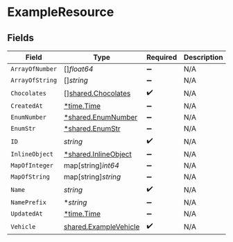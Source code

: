 # ExampleResource


## Fields

| Field                                                                 | Type                                                                  | Required                                                              | Description                                                           |
| --------------------------------------------------------------------- | --------------------------------------------------------------------- | --------------------------------------------------------------------- | --------------------------------------------------------------------- |
| `ArrayOfNumber`                                                       | []*float64*                                                           | :heavy_minus_sign:                                                    | N/A                                                                   |
| `ArrayOfString`                                                       | []*string*                                                            | :heavy_minus_sign:                                                    | N/A                                                                   |
| `Chocolates`                                                          | [][shared.Chocolates](../../../pkg/models/shared/chocolates.md)       | :heavy_check_mark:                                                    | N/A                                                                   |
| `CreatedAt`                                                           | [*time.Time](https://pkg.go.dev/time#Time)                            | :heavy_minus_sign:                                                    | N/A                                                                   |
| `EnumNumber`                                                          | [*shared.EnumNumber](../../../pkg/models/shared/enumnumber.md)        | :heavy_minus_sign:                                                    | N/A                                                                   |
| `EnumStr`                                                             | [*shared.EnumStr](../../../pkg/models/shared/enumstr.md)              | :heavy_minus_sign:                                                    | N/A                                                                   |
| `ID`                                                                  | *string*                                                              | :heavy_check_mark:                                                    | N/A                                                                   |
| `InlineObject`                                                        | [*shared.InlineObject](../../../pkg/models/shared/inlineobject.md)    | :heavy_minus_sign:                                                    | N/A                                                                   |
| `MapOfInteger`                                                        | map[string]*int64*                                                    | :heavy_minus_sign:                                                    | N/A                                                                   |
| `MapOfString`                                                         | map[string]*string*                                                   | :heavy_minus_sign:                                                    | N/A                                                                   |
| `Name`                                                                | *string*                                                              | :heavy_check_mark:                                                    | N/A                                                                   |
| `NamePrefix`                                                          | **string*                                                             | :heavy_minus_sign:                                                    | N/A                                                                   |
| `UpdatedAt`                                                           | [*time.Time](https://pkg.go.dev/time#Time)                            | :heavy_minus_sign:                                                    | N/A                                                                   |
| `Vehicle`                                                             | [shared.ExampleVehicle](../../../pkg/models/shared/examplevehicle.md) | :heavy_check_mark:                                                    | N/A                                                                   |